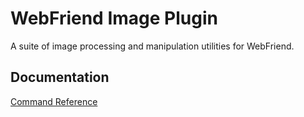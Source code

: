 # WebFriend Image Plugin

A suite of image processing and manipulation utilities for WebFriend.

## Documentation

[Command Reference](docs/commands.md)
